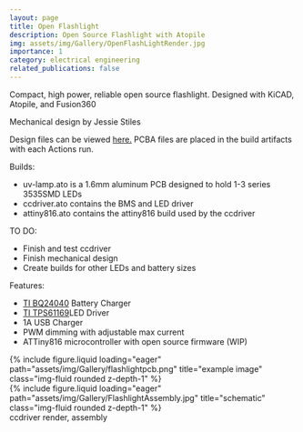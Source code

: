 ```yaml
---
layout: page
title: Open Flashlight
description: Open Source Flashlight with Atopile
img: assets/img/Gallery/OpenFlashLightRender.jpg
importance: 1
category: electrical engineering
related_publications: false
---
```

Compact, high power, reliable open source flashlight. Designed with KiCAD, Atopile, and Fusion360

Mechanical design by Jessie Stiles

Design files can be viewed <a href="https://github.com/eigenlucy/uv-lamp">here.</a> PCBA files are placed in the build artifacts with each Actions run.

Builds:
<ul>
    <li>uv-lamp.ato is a 1.6mm aluminum PCB designed to hold 1-3 series 3535SMD LEDs</li>
    <li>ccdriver.ato contains the BMS and LED driver</li>
    <li>attiny816.ato contains the attiny816 build used by the ccdriver</li>
</ul>

TO DO:
<ul>
    <li>Finish and test ccdriver</li>
    <li>Finish mechanical design</li>
    <li>Create builds for other LEDs and battery sizes</li>
</ul>

Features:
<ul>
    <li><a href="https://www.ti.com/lit/ds/symlink/bq24045.pdf">TI BQ24040</a> Battery Charger</li>
    <li><a href="https://www.ti.com/lit/ds/symlink/tps61169.pdf?ts=1737056749253">TI TPS61169</a>LED Driver</li>
    <li>1A USB Charger</li>
    <li>PWM dimming with adjustable max current</li>
    <li>ATTiny816 microcontroller with open source firmware (WIP)</li>
</ul>
<div class="row">
    <div class="col-sm mt-2 mt-md-0">
        {% include figure.liquid loading="eager" path="assets/img/Gallery/flashlightpcb.png" title="example image" class="img-fluid rounded z-depth-1" %}
    </div>
    <div class="col-sm mt-2 mt-md-0">
        {% include figure.liquid loading="eager" path="assets/img/Gallery/FlashlightAssembly.jpg" title="schematic" class="img-fluid rounded z-depth-1" %}
    </div>
</div>
<div class="caption">
    ccdriver render, assembly
</div>

